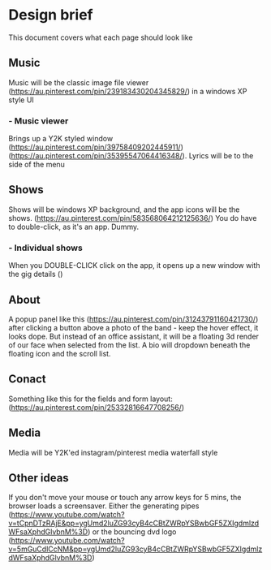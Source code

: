 # Design brief

This document covers what each page should look like

## Music

Music will be the classic image file viewer (https://au.pinterest.com/pin/239183430204345829/) in a windows XP style UI

### - Music viewer

Brings up a Y2K styled window (https://au.pinterest.com/pin/39758409202445911/) (https://au.pinterest.com/pin/35395547064416348/). Lyrics will be to the side of the menu

## Shows

Shows will be windows XP background, and the app icons will be the shows. (https://au.pinterest.com/pin/583568064212125636/) You do have to double-click, as it's an app. Dummy.

### - Individual shows

When you DOUBLE-CLICK click on the app, it opens up a new window with the gig details ()

## About

A popup panel like this (https://au.pinterest.com/pin/31243791160421730/) after clicking a button above a photo of the band - keep the hover effect, it looks dope. But instead of an office assistant, it will be a floating 3d render of our face when selected from the list. A bio will dropdown beneath the floating icon and the scroll list.

## Conact

Something like this for the fields and form layout: (https://au.pinterest.com/pin/25332816647708256/)

## Media

Media will be Y2K'ed instagram/pinterest media waterfall style

## Other ideas

If you don't move your mouse or touch any arrow keys for 5 mins, the browser loads a screensaver. Either the generating pipes (https://www.youtube.com/watch?v=tCpnDTzRAjE&pp=ygUmd2luZG93cyB4cCBtZWRpYSBwbGF5ZXIgdmlzdWFsaXphdGlvbnM%3D) or the bouncing dvd logo (https://www.youtube.com/watch?v=5mGuCdlCcNM&pp=ygUmd2luZG93cyB4cCBtZWRpYSBwbGF5ZXIgdmlzdWFsaXphdGlvbnM%3D)
